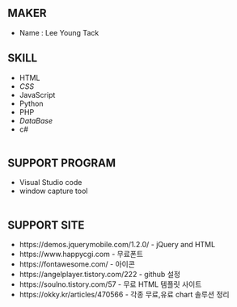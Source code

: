 ## MAKER
<ul>
  <li>Name : Lee Young Tack</li>
</ul>

## SKILL
<ul>
  <li><span><i class="fa-brands fa-html5"></i>HTML</span></li>
  <li><span><i class="fa-brands fa-css3-alt">CSS</i></span></li>
  <li><span><i class="fa-brands fa-js"></i>JavaScript</span></li>
  <li><span><i class="fa-brands fa-python"></i>Python</span></li>
  <li><span><i class="fa-brands fa-php"></i>PHP</span></li>
  <li><span><i class="fa-solid fa-database">DataBase</i></span></li>
  <li><span>c#</span><br><br>
</ul>

## SUPPORT PROGRAM
<ul>
  <li><span>Visual Studio code</span><br></li>
  <li><span>window capture tool</span><br><br></li>
</ul>


## SUPPORT SITE
<ul>
  <li><span>https://demos.jquerymobile.com/1.2.0/</span> - jQuery and HTML<br></li>
  <li><span>https://www.happycgi.com</span> - 무료폰트<br></li>
  <li><span>https://fontawesome.com/</span> - 아이콘<br></li>
  <li><span>https://angelplayer.tistory.com/222</span> - github 설정</li>
  <li><span>https://soulno.tistory.com/57</span> - 무료 HTML 템플릿 사이트</li>
  <li><span>https://okky.kr/articles/470566</span> - 각종 무료,유료 chart 솔루션 정리</li> 
</ul>
